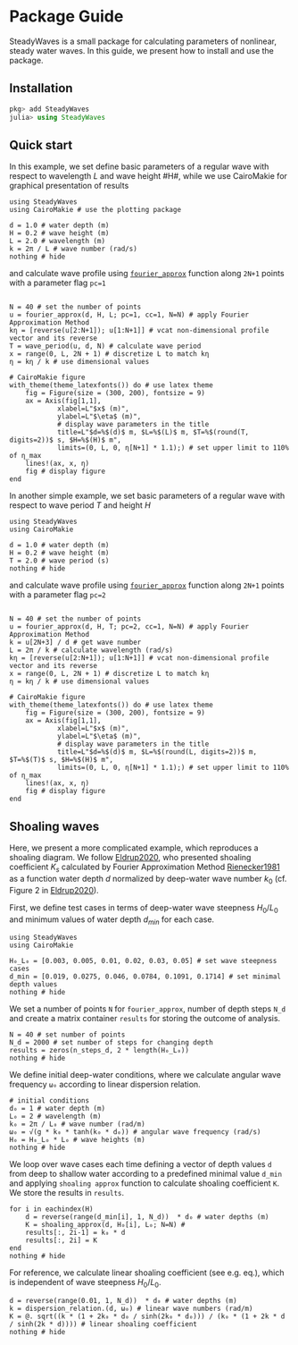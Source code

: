 # Package Guide

SteadyWaves is a small package for calculating parameters of nonlinear, steady water waves. In this guide, we present how to install and use the package. 

## Installation

```julia
pkg> add SteadyWaves
julia> using SteadyWaves
```

## Quick start

In this example, we set define basic parameters of a regular wave with respect to wavelength $L$ and wave height #H#, while we use CairoMakie for graphical presentation of results
```@example 1
using SteadyWaves
using CairoMakie # use the plotting package

d = 1.0 # water depth (m)
H = 0.2 # wave height (m)
L = 2.0 # wavelength (m)
k = 2π / L # wave number (rad/s)
nothing # hide
```
and calculate wave profile using [`fourier_approx`](@ref) function along `2N+1` points with a parameter flag `pc=1`
```@example 1

N = 40 # set the number of points
u = fourier_approx(d, H, L; pc=1, cc=1, N=N) # apply Fourier Approximation Method
kη = [reverse(u[2:N+1]); u[1:N+1]] # vcat non-dimensional profile vector and its reverse
T = wave_period(u, d, N) # calculate wave period
x = range(0, L, 2N + 1) # discretize L to match kη
η = kη / k # use dimensional values

# CairoMakie figure
with_theme(theme_latexfonts()) do # use latex theme
    fig = Figure(size = (300, 200), fontsize = 9)
    ax = Axis(fig[1,1], 
            xlabel=L"$x$ (m)",
            ylabel=L"$\eta$ (m)",
            # display wave parameters in the title
            title=L"$d=%$(d)$ m, $L=%$(L)$ m, $T=%$(round(T, digits=2))$ s, $H=%$(H)$ m",
            limits=(0, L, 0, η[N+1] * 1.1);) # set upper limit to 110% of η_max
    lines!(ax, x, η)
    fig # display figure
end
```

In another simple example, we set basic parameters of a regular wave with respect to wave period $T$ and height $H$
```@example 2
using SteadyWaves
using CairoMakie

d = 1.0 # water depth (m)
H = 0.2 # wave height (m)
T = 2.0 # wave period (s)
nothing # hide
```
and calculate wave profile using [`fourier_approx`](@ref) function along `2N+1` points with a parameter flag `pc=2`
```@example 2

N = 40 # set the number of points
u = fourier_approx(d, H, T; pc=2, cc=1, N=N) # apply Fourier Approximation Method
k = u[2N+3] / d # get wave number
L = 2π / k # calculate wavelength (rad/s)
kη = [reverse(u[2:N+1]); u[1:N+1]] # vcat non-dimensional profile vector and its reverse
x = range(0, L, 2N + 1) # discretize L to match kη
η = kη / k # use dimensional values

# CairoMakie figure
with_theme(theme_latexfonts()) do # use latex theme
    fig = Figure(size = (300, 200), fontsize = 9)
    ax = Axis(fig[1,1], 
            xlabel=L"$x$ (m)",
            ylabel=L"$\eta$ (m)",
            # display wave parameters in the title
            title=L"$d=%$(d)$ m, $L=%$(round(L, digits=2))$ m, $T=%$(T)$ s, $H=%$(H)$ m",
            limits=(0, L, 0, η[N+1] * 1.1);) # set upper limit to 110% of η_max
    lines!(ax, x, η)
    fig # display figure
end
```

## Shoaling waves

Here, we present a more complicated example, which reproduces a shoaling diagram. We follow [Eldrup2020](@citet), who presented shoaling coefficient $K_s$ calculated by Fourier Approximation Method [Rienecker1981](@cite) as a function water depth $d$ normalized by deep-water wave number $k_0$ (cf. Figure 2 in [Eldrup2020](@cite)).

First, we define test cases in terms of deep-water wave steepness $H_0/L_0$ and minimum values of water depth $d_{min}$ for each case.

```@example 2
using SteadyWaves
using CairoMakie

H₀_L₀ = [0.003, 0.005, 0.01, 0.02, 0.03, 0.05] # set wave steepness cases
d_min = [0.019, 0.0275, 0.046, 0.0784, 0.1091, 0.1714] # set minimal depth values
nothing # hide
```

We set a number of points `N` for `fourier_approx`, number of depth steps `N_d` and create a matrix container `results` for storing the outcome of analysis.

```@example 2
N = 40 # set number of points
N_d = 2000 # set number of steps for changing depth
results = zeros(n_steps_d, 2 * length(H₀_L₀))
nothing # hide
```

We define initial deep-water conditions, where we calculate angular wave frequency `ω₀` according to linear dispersion relation.

```@example 2
# initial conditions
d₀ = 1 # water depth (m)
L₀ = 2 # wavelength (m)
k₀ = 2π / L₀ # wave number (rad/m)
ω₀ = √(g * k₀ * tanh(k₀ * d₀)) # angular wave frequency (rad/s)
H₀ = H₀_L₀ * L₀ # wave heights (m)
nothing # hide
```

We loop over wave cases each time defining a vector of depth values `d` from deep to shallow water according to a predefined minimal value `d_min` and applying `shoaling approx` function to calculate shoaling coefficient `K`. We store the results in `results`.

```@example 2
for i in eachindex(H)
    d = reverse(range(d_min[i], 1, N_d))  * d₀ # water depths (m)
    K = shoaling_approx(d, H₀[i], L₀; N=N) # 
    results[:, 2i-1] = k₀ * d
    results[:, 2i] = K
end
nothing # hide
```

For reference, we calculate linear shoaling coefficient (see e.g. eq.), which is independent of wave steepness $H_0/L_0$.

```@example 2
d = reverse(range(0.01, 1, N_d))  * d₀ # water depths (m)
k = dispersion_relation.(d, ω₀) # linear wave numbers (rad/m)
K = @. sqrt((k * (1 + 2k₀ * d₀ / sinh(2k₀ * d₀))) / (k₀ * (1 + 2k * d / sinh(2k * d)))) # linear shoaling coefficient
nothing # hide
```
